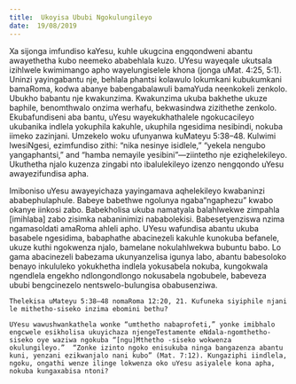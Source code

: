 ```yaml
---
title:  Ukoyisa Ububi Ngokulungileyo
date:  19/08/2019
---
```


Xa sijonga imfundiso kaYesu, kuhle ukugcina engqondweni abantu awayethetha kubo neemeko ababehlala kuzo. UYesu wayeqale  ukutsala izihlwele kwimimango apho wayelungiselele khona (jonga uMat. 4:25, 5:1). Uninzi yayingabantu nje, behlala phantsi kolawulo lokumkani kubukumkani bamaRoma, kodwa abanye babengabalawuli bamaYuda neenkokeli zenkolo. Ubukho babantu nje kwakunzima. Kwakunzima ukuba bakhethe ukuze baphile, benomthwalo onzima werhafu, bekwasindwa zizithethe zenkolo.  Ekubafundiseni aba bantu, uYesu wayekukhathalele ngokucacileyo ukubanika indlela yokuphila kakuhle, ukuphila ngesidima nesibindi, nokuba iimeko zazinjani. Umzekelo woku ufunyanwa kuMateyu 5:38–48. Kulwimi lwesiNgesi, ezimfundiso zithi: “nika nesinye isidlele,” “yekela nengubo yangaphantsi,” and “hamba nemayile yesibini”—ziintetho nje eziqhelekileyo. Ukuthetha njalo kuzenza zingabi nto ibalulekileyo izenzo nengqondo uYesu awayezifundisa apha.

Imiboniso uYesu awayeyichaza yayingamava aqhelekileyo kwabaninzi ababephulaphule. Babeye babethwe ngolunya ngaba“ngaphezu” kwabo okanye iinkosi zabo. Babekholisa ukuba namatyala balahlwekwe zimpahla [imihlaba] zabo zisimka nabaninimizi nababolekisi. Babesetyenziswa nzima ngamasoldati amaRoma ahleli apho. UYesu wafundisa abantu ukuba basabele ngesidima, babaphathe abacinezeli kakuhle kunokuba befanele, ukuze kuthi ngokwenza njalo, bamelane nokulahlwekwa bubuntu babo. Lo gama abacinezeli babezama ukunyanzelisa igunya labo, abantu babesoloko benayo inkululeko yokukhetha indlela yokusabela nokuba, kungokwala ngendlela engekho ndlongondlongo nokusabela ngobubele, babeveza ububi bengcinezelo nentswelo-bulungisa obabusenziwa.

`Thelekisa uMateyu 5:38–48 nomaRoma 12:20, 21. Kufuneka siyiphile njani le mithetho-siseko inzima ebomini bethu?`

`UYesu wawushwankathela wonke “umthetho nabaprofeti,” yonke imibhalo engcwele esikholisa ukuyichaza njengeTestamente eNdala-ngomthetho-siseko oye waziwa ngokuba “[ngu]Mthetho -siseko wokwenza okulungileyo.”  “Zonke izinto ngoko enisukuba ninga bangazenza abantu kuni, yenzani ezikwanjalo nani kubo” (Mat. 7:12). Kungaziphi iindlela, ngoku, ongathi wenze ilinge lokwenza oko uYesu asiyalele kona apha, nokuba kungaxabisa ntoni?`